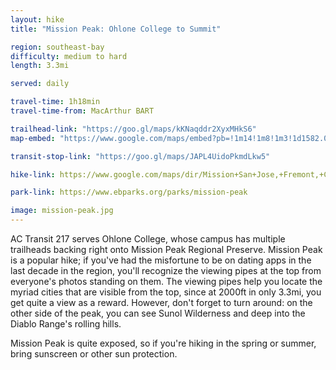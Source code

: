 ```yaml
---
layout: hike
title: "Mission Peak: Ohlone College to Summit"

region: southeast-bay
difficulty: medium to hard
length: 3.3mi

served: daily

travel-time: 1h18min
travel-time-from: MacArthur BART

trailhead-link: "https://goo.gl/maps/kKNaqddr2XyxMHkS6"
map-embed: "https://www.google.com/maps/embed?pb=!1m14!1m8!1m3!1d1582.0254289597422!2d-121.9115877!3d37.5302984!3m2!1i1024!2i768!4f13.1!3m3!1m2!1s0x808fc7d85023d0cf%3A0x7b1c136fe16fbbd1!2sSpring%20Valley%20Trail!5e0!3m2!1sen!2sus!4v1687410259182!5m2!1sen!2sus"

transit-stop-link: "https://goo.gl/maps/JAPL4UidoPkmdLkw5"

hike-link: https://www.google.com/maps/dir/Mission+San+Jose,+Fremont,+CA+94539/Mission+Peak+Summit/@37.5206626,-121.9007303,15z/data=!4m14!4m13!1m5!1m1!1s0x808fc6a475fab21b:0x29367e8d0c25090b!2m2!1d-121.9088902!2d37.5304889!1m5!1m1!1s0x808fc5ca58b42b7b:0x91d8b97650f75f66!2m2!1d-121.8808302!2d37.5125051!3e2

park-link: https://www.ebparks.org/parks/mission-peak

image: mission-peak.jpg
---
```


AC Transit 217 serves Ohlone College, whose campus has multiple trailheads backing right onto Mission Peak Regional Preserve. Mission Peak is a popular hike; if you've had the misfortune to be on dating apps in the last decade in the region, you'll recognize the viewing pipes at the top from everyone's photos standing on them. The viewing pipes help you locate the myriad cities that are visible from the top, since at 2000ft in only 3.3mi, you get quite a view as a reward. However, don't forget to turn around: on the other side of the peak, you can see Sunol Wilderness and deep into the Diablo Range's rolling hills.

Mission Peak is quite exposed, so if you're hiking in the spring or summer, bring sunscreen or other sun protection.
